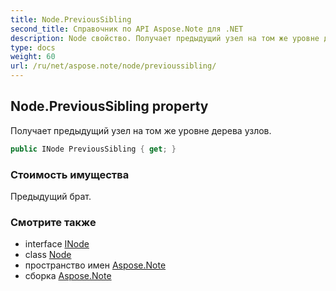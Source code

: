 ```yaml
---
title: Node.PreviousSibling
second_title: Справочник по API Aspose.Note для .NET
description: Node свойство. Получает предыдущий узел на том же уровне дерева узлов.
type: docs
weight: 60
url: /ru/net/aspose.note/node/previoussibling/
---
```

## Node.PreviousSibling property

Получает предыдущий узел на том же уровне дерева узлов.

```csharp
public INode PreviousSibling { get; }
```

### Стоимость имущества

Предыдущий брат.

### Смотрите также

* interface [INode](../../inode/)
* class [Node](../)
* пространство имен [Aspose.Note](../../node/)
* сборка [Aspose.Note](../../../)


